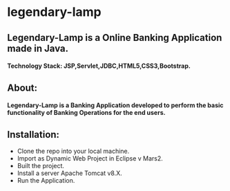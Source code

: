 
# legendary-lamp

## Legendary-Lamp is a Online Banking Application made in Java.

#### Technology Stack: **JSP,Servlet,JDBC,HTML5,CSS3,Bootstrap.**

## **About:** <br />
#### Legendary-Lamp is a Banking Application developed to perform the basic functionality of Banking Operations for the end users. ####

## **Installation:**

- Clone the repo into your local machine.
- Import as Dynamic Web Project in Eclipse v Mars2.
- Built the project.
- Install a server Apache Tomcat v8.X.
- Run the Application.
 





